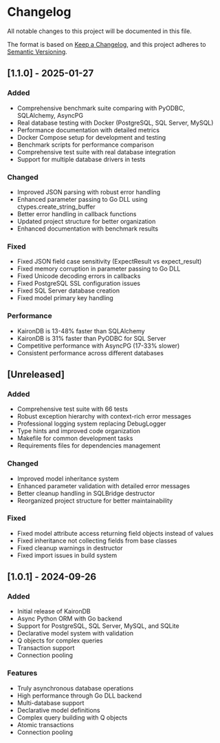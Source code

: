 # Changelog

All notable changes to this project will be documented in this file.

The format is based on [Keep a Changelog](https://keepachangelog.com/en/1.0.0/),
and this project adheres to [Semantic Versioning](https://semver.org/spec/v2.0.0.html).

## [1.1.0] - 2025-01-27

### Added
- Comprehensive benchmark suite comparing with PyODBC, SQLAlchemy, AsyncPG
- Real database testing with Docker (PostgreSQL, SQL Server, MySQL)
- Performance documentation with detailed metrics
- Docker Compose setup for development and testing
- Benchmark scripts for performance comparison
- Comprehensive test suite with real database integration
- Support for multiple database drivers in tests

### Changed
- Improved JSON parsing with robust error handling
- Enhanced parameter passing to Go DLL using ctypes.create_string_buffer
- Better error handling in callback functions
- Updated project structure for better organization
- Enhanced documentation with benchmark results

### Fixed
- Fixed JSON field case sensitivity (ExpectResult vs expect_result)
- Fixed memory corruption in parameter passing to Go DLL
- Fixed Unicode decoding errors in callbacks
- Fixed PostgreSQL SSL configuration issues
- Fixed SQL Server database creation
- Fixed model primary key handling

### Performance
- KaironDB is 13-48% faster than SQLAlchemy
- KaironDB is 31% faster than PyODBC for SQL Server
- Competitive performance with AsyncPG (17-33% slower)
- Consistent performance across different databases

## [Unreleased]

### Added
- Comprehensive test suite with 66 tests
- Robust exception hierarchy with context-rich error messages
- Professional logging system replacing DebugLogger
- Type hints and improved code organization
- Makefile for common development tasks
- Requirements files for dependencies management

### Changed
- Improved model inheritance system
- Enhanced parameter validation with detailed error messages
- Better cleanup handling in SQLBridge destructor
- Reorganized project structure for better maintainability

### Fixed
- Fixed model attribute access returning field objects instead of values
- Fixed inheritance not collecting fields from base classes
- Fixed cleanup warnings in destructor
- Fixed import issues in build system

## [1.0.1] - 2024-09-26

### Added
- Initial release of KaironDB
- Async Python ORM with Go backend
- Support for PostgreSQL, SQL Server, MySQL, and SQLite
- Declarative model system with validation
- Q objects for complex queries
- Transaction support
- Connection pooling

### Features
- Truly asynchronous database operations
- High performance through Go DLL backend
- Multi-database support
- Declarative model definitions
- Complex query building with Q objects
- Atomic transactions
- Connection pooling
